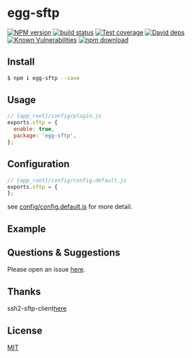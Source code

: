 # egg-sftp

[![NPM version][npm-image]][npm-url]
[![build status][travis-image]][travis-url]
[![Test coverage][codecov-image]][codecov-url]
[![David deps][david-image]][david-url]
[![Known Vulnerabilities][snyk-image]][snyk-url]
[![npm download][download-image]][download-url]

[npm-image]: https://img.shields.io/npm/v/egg-sftp.svg?style=flat-square
[npm-url]: https://npmjs.org/package/egg-sftp
[travis-image]: https://img.shields.io/travis/eggjs/egg-sftp.svg?style=flat-square
[travis-url]: https://travis-ci.org/eggjs/egg-sftp
[codecov-image]: https://img.shields.io/codecov/c/github/eggjs/egg-sftp.svg?style=flat-square
[codecov-url]: https://codecov.io/github/eggjs/egg-sftp?branch=master
[david-image]: https://img.shields.io/david/eggjs/egg-sftp.svg?style=flat-square
[david-url]: https://david-dm.org/eggjs/egg-sftp
[snyk-image]: https://snyk.io/test/npm/egg-sftp/badge.svg?style=flat-square
[snyk-url]: https://snyk.io/test/npm/egg-sftp
[download-image]: https://img.shields.io/npm/dm/egg-sftp.svg?style=flat-square
[download-url]: https://npmjs.org/package/egg-sftp

<!--
Description here.
-->

## Install

```bash
$ npm i egg-sftp --save
```

## Usage

```js
// {app_root}/config/plugin.js
exports.sftp = {
  enable: true,
  package: 'egg-sftp',
};
```

## Configuration

```js
// {app_root}/config/config.default.js
exports.sftp = {
};
```

see [config/config.default.js](config/config.default.js) for more detail.

## Example

<!-- example here -->

## Questions & Suggestions

Please open an issue [here](https://github.com/eggjs/egg/issues).

## Thanks
ssh2-sftp-client[here](https://github.com/theophilusx/ssh2-sftp-client)

## License

[MIT](LICENSE)
